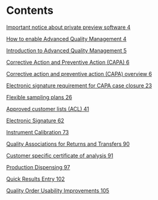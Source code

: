 ﻿---
title: 
description: 
ms.date: 04/25/2025
ms.topic: how-to
ms.service: 
author: johanhoffmann
ms.author: johanho
manager: 
---

# Contents

[Important notice about private preview software 4](important-notice-about-private-preview-software.md)

[How to enable Advanced Quality Management 4](how-to-enable-advanced-quality-management.md)

[Introduction to Advanced Quality Management 5](introduction-to-advanced-quality-management.md)

[Corrective Action and Preventive Action (CAPA) 6](corrective-action-and-preventive-action-capa.md)

[Corrective action and preventive action (CAPA) overview 6](corrective-action-and-preventive-action-capa.md-overview)

[Electronic signature requirement for CAPA case closure 23](electronic-signature-requirement-for-capa-case-closure.md)

[Flexible sampling plans 26](flexible-sampling-plans.md)

[Approved customer lists (ACL) 41](approved-customer-lists-acl.md)

[Electronic Signature 62](electronic-signature.md)

[Instrument Calibration 73](instrument-calibration.md)

[Quality Associations for Returns and Transfers 90](quality-associations-for-returns-and-transfers.md)

[Customer specific certificate of analysis 91](customer-specific-certificate-of-analysis.md)

[Production Dispensing 97](production-dispensing.md)

[Quick Results Entry 102](quick-results-entry.md)

[Quality Order Usability Improvements 105](quality-order-usability-improvements.md)
